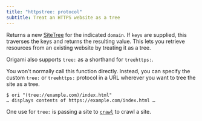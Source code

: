 ```yaml
---
title: "httpstree: protocol"
subtitle: Treat an HTTPS website as a tree
---
```


Returns a new [SiteTree](/async-tree/SiteTree.html) for the indicated `domain`. If `keys` are supplied, this traverses the keys and returns the resulting value. This lets you retrieve resources from an existing website by treating it as a tree.

Origami also supports `tree:` as a shorthand for `treehttps:`.

You won't normally call this function directly. Instead, you can specify the custom `tree:` or `treehttps:` protocol in a URL wherever you want to tree the site as a tree.

```console
$ ori "(tree://example.com)/index.html"
… displays contents of https://example.com/index.html …
```

One use for `tree:` is passing a site to [`crawl`](site/crawl.html) to crawl a site.
